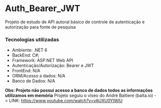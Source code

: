 # Auth_Bearer_JWT

Projeto de estudo de API autoral básico de controle de autenticação e autorização para fonte de pesquisa

### Tecnologias utilizadas 

- Ambiente: .NET 6
- BackEnd: C#;
- Framework: ASP.NET Web API
- Autenticação/Autorização: Bearer e JWT
- FrontEnd: N/A
- ORM/Acesso a dados: N/A
- Banco de Dados: N/A

**Obs: Projeto não possui acesso a banco de dados todos as informações utilizamos em memória**
Projeto seguiu o víseo do André Baltiere (balta.io) -> LINK: https://www.youtube.com/watch?v=vAUXU0YIWlU